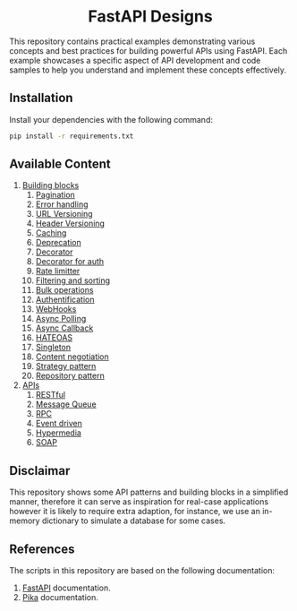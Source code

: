 <h1 align="center">FastAPI Designs</h1>

This repository contains practical examples demonstrating various concepts and best practices for building powerful APIs using FastAPI. Each example showcases a specific aspect of API development and code samples to help you understand and implement these concepts effectively.

## Installation

Install your dependencies with the following command:

```sh
pip install -r requirements.txt
```

## Available Content

1. [Building blocks](https://github.com/Aavache/fastapi-designs/tree/master/00_building_blocks)
    1. [Pagination](https://github.com/Aavache/fastapi-designs/blob/master/00_building_blocks/00_pagination.py)
    2. [Error handling](https://github.com/Aavache/fastapi-designs/blob/master/00_building_blocks/01_error_handling.py)
    3. [URL Versioning](https://github.com/Aavache/fastapi-designs/blob/master/00_building_blocks/02_url_versioning.py) 
    4. [Header Versioning](https://github.com/Aavache/fastapi-designs/blob/master/00_building_blocks/03_header_versioning.py)
    5. [Caching](https://github.com/Aavache/fastapi-designs/blob/master/00_building_blocks/04_caching.py)
    6. [Deprecation](https://github.com/Aavache/fastapi-designs/blob/master/00_building_blocks/05_deprecation.py)
    7. [Decorator](https://github.com/Aavache/fastapi-designs/blob/master/00_building_blocks/06_decorator.py)
    8. [Decorator for auth](https://github.com/Aavache/fastapi-designs/blob/master/00_building_blocks/06_decorator_auth.py)
    9. [Rate limitter](https://github.com/Aavache/fastapi-designs/blob/master/00_building_blocks/07_rate_limitters.py)
    10. [Filtering and sorting](https://github.com/Aavache/fastapi-designs/blob/master/00_building_blocks/08_filtering_and_sorting.py)
    11. [Bulk operations](https://github.com/Aavache/fastapi-designs/blob/master/00_building_blocks/09_bulk_operations.py)
    12. [Authentification](https://github.com/Aavache/fastapi-designs/blob/master/00_building_blocks/10_authentication.py)
    13. [WebHooks](https://github.com/Aavache/fastapi-designs/blob/master/00_building_blocks/11_webhooks.py)
    14. [Async Polling](https://github.com/Aavache/fastapi-designs/blob/master/00_building_blocks/12_async_polling.py)
    15. [Async Callback](https://github.com/Aavache/fastapi-designs/blob/master/00_building_blocks/13_async_callback.py)
    16. [HATEOAS](https://github.com/Aavache/fastapi-designs/blob/master/00_building_blocks/14_hateoas.py)
    17. [Singleton](https://github.com/Aavache/fastapi-designs/blob/master/00_building_blocks/15_singleton.py)
    18. [Content negotiation](https://github.com/Aavache/fastapi-designs/blob/master/00_building_blocks/16_content_negotiation.py)
    19. [Strategy pattern](https://github.com/Aavache/fastapi-designs/blob/master/00_building_blocks/17_strategy_pattern.py)
    20. [Repository pattern](https://github.com/Aavache/fastapi-designs/blob/master/00_building_blocks/18_repository_pattern.py)
2. [APIs](https://github.com/Aavache/fastapi-designs/tree/master/01_apis)
    1. [RESTful](https://github.com/Aavache/fastapi-designs/blob/master/01_apis/00_restful.py)
    2. [Message Queue](https://github.com/Aavache/fastapi-designs/blob/master/01_apis/01_mesage_queue.py)
    3. [RPC](https://github.com/Aavache/fastapi-designs/blob/master/01_apis/02_rpc.py)
    4. [Event driven](https://github.com/Aavache/fastapi-designs/blob/master/01_apis/03_event_driven.py)
    5. [Hypermedia](https://github.com/Aavache/fastapi-designs/blob/master/01_apis/04_hypermedia.py)
    6. [SOAP](https://github.com/Aavache/fastapi-designs/blob/master/01_apis/05_soap.py)

## Disclaimar

This repository shows some API patterns and building blocks in a simplified manner, therefore it can serve as inspiration for real-case applications however it is likely to require extra adaption, for instance, we use an in-memory dictionary to simulate a database for some cases.

## References

The scripts in this repository are based on the following documentation:
1. [FastAPI](https://fastapi.tiangolo.com/) documentation.
2. [Pika](https://pika.readthedocs.io/en/stable/) documentation.